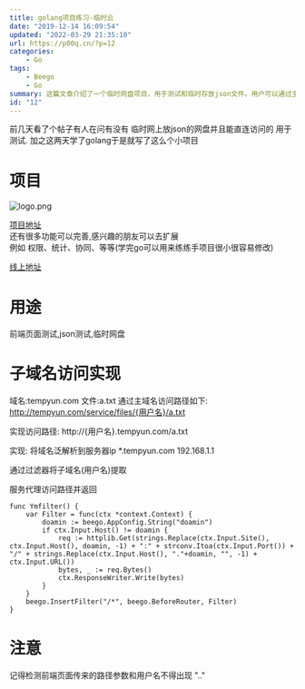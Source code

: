 ```yaml
---
title: golang项目练习-临时云
date: "2019-12-14 16:09:54"
updated: "2022-03-29 21:35:10"
url: https://p00q.cn/?p=12
categories:
    - Go
tags:
    - Beego
    - Go
summary: 这篇文章介绍了一个临时网盘项目，用于测试和临时存放json文件。用户可以通过主域名和路径访问文件，也可以通过子域名的方式访问文件。项目还可以进一步完善功能，如权限管理、统计、协同等。文章还提到了注意事项，即在前端页面传入的路径参数和用户名中不得出现 ".."。
id: "12"
---
```


前几天看了个帖子有人在问有没有 临时网上放json的网盘并且能直连访问的 用于测试. 加之这两天学了golang于是就写了这么个小项目
# 项目  
![logo.png](https://img.hacpai.com/file/2019/12/logo-c4e1c8ed.png)

[项目地址](https://github.com/danbai225/tempyun)  
还有很多功能可以完善,感兴趣的朋友可以去扩展  
例如 权限、统计、协同、等等(学完go可以用来练练手项目很小很容易修改)  
  
[线上地址](http://tempyun.com)
# 用途

前端页面测试,json测试,临时网盘

# 子域名访问实现
域名:tempyun.com
文件:a.txt
通过主域名访问路径如下:
http://tempyun.com/service/files/{用户名}/a.txt

实现访问路径:
http://{用户名}.tempyun.com/a.txt

实现:
将域名泛解析到服务器ip *.tempyun.com   192.168.1.1

通过过滤器将子域名(用户名)提取

服务代理访问路径并返回
```
func Ymfilter() {
	var Filter = func(ctx *context.Context) {
		doamin := beego.AppConfig.String("doamin")
		if ctx.Input.Host() != doamin {
			req := httplib.Get(strings.Replace(ctx.Input.Site(), ctx.Input.Host(), doamin, -1) + ":" + strconv.Itoa(ctx.Input.Port()) + "/" + strings.Replace(ctx.Input.Host(), "."+doamin, "", -1) + ctx.Input.URL())
			bytes, _ := req.Bytes()
			ctx.ResponseWriter.Write(bytes)
		}
	}
	beego.InsertFilter("/*", beego.BeforeRouter, Filter)
}
```
# 注意
记得检测前端页面传来的路径参数和用户名不得出现 ".."


